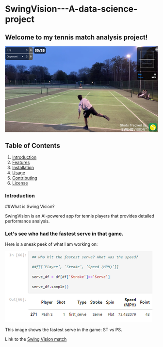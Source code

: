 # SwingVision---A-data-science-project

## Welcome to my tennis match analysis project!

![](SVscreenshot.png)

## Table of Contents
1. [Introduction](#introduction)
2. [Features](#features)
3. [Installation](#installation)
4. [Usage](#usage)
5. [Contributing](#contributing)
6. [License](#license)

### Introduction

##What is Swing Vision?

SwingVision is an AI-powered app for tennis players that provides detailed performance analysis.

### Let's see who had the fastest serve in that game.

Here is a sneak peek of what I am working on:

![Example Image](fastest_serve.png)

This image shows the fastest serve in the game: ST vs PS.

Link to the [Swing Vision match](https://swing.vision/matches/2b1cd6b2-7b15-41e4-893e-07050787d89b) 
